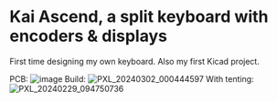 # Kai Ascend, a split keyboard with encoders & displays

First time designing my own keyboard. Also my first Kicad project.

PCB:
![image](https://github.com/kaihchang/Ascend_splay_split_keyboard/assets/43580584/ad4c5007-cff9-4e4d-bf61-f92c82fa6464)
Build:
![PXL_20240302_000444597](https://github.com/kaihchang/Ascend_splay_split_keyboard/assets/43580584/49f7c824-7e99-4c96-98e3-8f242260d630)
With tenting:
![PXL_20240229_094750736](https://github.com/kaihchang/Ascend_splay_split_keyboard/assets/43580584/2af183fe-44ab-4fc0-85bb-36070df7df5d)
